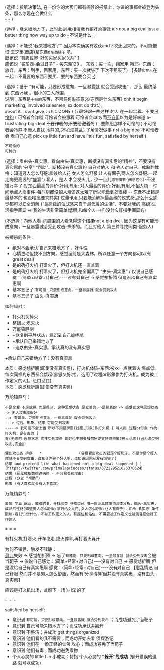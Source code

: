 
(选择：报纸决策法, 在一份你的大家们都有阅读的报纸上，你做的事都会被登为头条，那么你现在会做什么<br> [-](https://justyy.com/archives/1460#而是living-to-my-full-potential) [-](http://www.360doc.com/content/13/0417/17/596898_279024621.shtml#报纸头条测试法在默认BOX里) )

(选择：我来错地方了，此时此刻 我相信我有更好的事做 it's not a big deal just a better thing now way up to do [-](http://w/#感受到躲避他的'故意下的套'的意思了么:对他,不要说具体的事!不要对他说任何具体的事) 不说是什么[_](https://github.com/7900ms/000nottheater_deserted_systemsoftware/tree/master/local-window#万用语:你会不会选啊--而不是-该怎么选)[)](https://github.com/7900ms/000nottheater_deserted_systemsoftware/tree/master/local-window#因为会受到攻击-#店家会来暴力推销东西。任何一个元素说出来-店家都想着给你怼回去-他是攥钱图利的!)

(选择：不能说“我来错地方了”-因为本次确实有收获and下次还回来的。不可能憎恨 去这里(商店)拿东西d`东西铺子` 吧。<br>
应该说 “物质世界-好的买家买家关系” [1](https://github.com/7900ms/000nottheater_deserted_systemlibrary/blob/master/supplementary/tram-物质世界.md)<br>
应该说 “买东西-会过日子” - 买东西[1](http://w/#本页-东西是`干嘛的`东西)[2](http://w/#关注在东西：会看。东西附加的营销也没多大意思-卖伞的盼下雨-附加了再多也得除去)[3](https://github.com/7900ms/000nottheater_deserted_systemlibrary/blob/master/supplementary/term-心理-严肃对待.md#商店里挑出一个东西来，就是严肃对待啊) 。 东西：买一次，回家用 哦耶。东西：放弃。东西：到手，回家用。东西：买一次就够了 下次不用买了) 【多跟`实在人`在一起：不需要的东西不要买、要的东西要会买 [-](https://github.com/7900ms/000nottheater_deserted_systemlibrary/blob/master/supplementary/tram-上街-东西-SB店铺.md#所以看人就好了-大众消费者：物美价廉的地方，本身就吸引社会一般人士去购物)】

(选择：鉴于 “有可能，只要形成意向，一旦暴露就 就会受到攻击” ，那么 最终落到 东西vs我 。很小的二人范围。<br>
       说明：东西是`干嘛的`东西，不带任何象征意义(东西是什么东西? ohh it begin marketing, involved salesmen, so dont do that.)。<br>
       about it, I dont give a shit. DONE ) (+最好跟一些这样 的人 在一起呆着。不要[可怜的](https://twitter.com/Ramboy85/status/871522198627811328) ( 可怜者会诈唬 可怜者会被激着 可怜者会salty而[不自知](https://twitter.com/fillinthablankk/status/871555209809580033#all-these-flavors-u-choose-to-be-salty#输了都输了还说啥呀...)以为是好味道 a-frustrating-big-deal ~~不要诈唬的,不要给激着的~~ ) , 要陈思那样不可怜的 ( 不可怜者会冷静,不庸人自扰 ~~冷静的,(不心烦意乱)~~ 了解情况做事 not a big deal 不可怜者会 看自己心意 pick up little fun and have little fun, satisfied by herself )

```
不可怜的
可怜的
```

(选择：看由头-真实惠，看向由头-真实惠，断掉没有真实惠的“精神”，不要没有真实惠的“分享” “帮助”。断掉没有真实惠的 自己对他人 和 他人对自己。成熟的性格：知道男人怎么舒服:拿钱给人花,女人怎么舒服:让人有面子,两人怎么舒服:一起走向更高级的“盛宴”)   看人，是人 才会发火儿，少一点儿`恋物情节(闭息它化)`-不出错万幸了(对东西最高的评价:好用,有用; 对人最高的评价:好用,有用,不招人烦 - 时间地点人物事件-每时刻都没招人烦诶这太难了所以能做到就很棒 -- 东西不出错是最基本的,也没啥高要求其实)    过量作用,只要能消解掉最高级的仪式感,那么什么感觉都可以安全消解 (“最高级的仪式感来自于最低层的生活”、不要对我的(高级)生活指手画脚 -> 我的生活非常简单(低层,和每个人一样)没什么好指手画脚的)

(不选择：向他人看-向周围的人看觉得这个结果not a big deal. 因为这是有可能形成意向，一旦暴露就会受到攻击-捧杀的。而且对他人 第三种寻找同类-服务人)

被捧杀的条件：
- 绝对不会承认‘自己来错地方了’，好斗性
- 心情激动但找不到方向，感觉面前是大森林，所以任意一个方向都可以(有great deal)
- 是的确打火机 打着火了，但打火机还一直点着
- 是的确打火机 打着火了，但打火机完全偏离了 “由头-真实惠” / 仅说自己感觉：(简单+经常+对自己)----没有对自己 -> 感觉想折腾 但是没给自己有真实惠啊
- 基本忘记了 `有可能，只要形成意向，一旦暴露就 就会受到攻击`
- 基本忘记了 由头-真实惠

如何应对：
- 打火机关掉火
- 整团火 熄灭火
- 万能镇静剂
- +恢复到平静状态，意识到自己被捧杀
- +承认自己来错地方了
- +追求由头-真实惠。承认真的没有真实惠

+承认自己来错地方了：没有真实惠

本质：感觉想折腾(即使没有真实惠)，打火机体质-东西:被xx一点就着火,燃点低,每次同样的东西都会燃起(易怒又好哄)，选用了过程or形象作为打火机。成为被工作定义的人[1](https://www.v2ex.com/notes/28139)。忌口忌口[1](https://www.v2ex.com/notes/28066#脱缰野马的感觉-手突然握着了个新机器)<br>
本质：感觉想折腾(即使没有真实惠)

万能镇静剂：
```
不是享受 不是放纵 而是捍卫, 这种思想状态 是立着的,不是趴着的 -> 感受到这种思想状态 -> 无人攻击那很好
--> 有可能，只要形成意向，一旦暴露就 就会受到攻击
---> 过程、形象、结果 可能受到攻击
-----> 我可能不会上当 所以不用易碎品(过程,形象)作打火机 [ 叫人用 过程or形象 作为打火机，是有毒的 ]
有(无声的)思想状态 而不受到攻击 同时也不想要被赞扬或支持或声援(被人心疼)(因为没受到攻击,安全🔐)

受到攻击的 排序   *                 (容易受到攻击的就是个好靶子。不是你是个好人你就不会受到攻击，谁知道你是个好人啊，谁知道周围有没有饿狼？)
结果 and pretend like what happened not a big deal happened [-](https://twitter.com/primalaprincess/status/872229521625370624)
结果 (冠军戒指数得过来的 - 不容易受到攻击)
过程 (众议 “帮助”)
形象 (有人喜欢就会有人不喜欢)
```

万能镇静剂：
```
爱情 学业 霸业，做难的事，寻找同类 寻找自己 唯一保证具体事情具体分析，由头-真实惠，成熟的性格(知道男人怎么舒服:拿钱给女人花,女人怎么舒服:让人有面子)，由头-真实惠-条件限制-看(先)做什么，不被工作定义的人，有座位和站位，不需要被工作定义也能能轻松做好工作的人
```

= = =

有打火机,打着火,开车稳走,熄火停车,再打着火再开

为何不镇静、触发不镇静：<br>
[忌口](https://www.v2ex.com/notes/28066#忌口_老是脱缰野马的感觉-手突然握着了个新机器-自己打头阵呢)失效 -> 感觉想折腾 -> 忘了`有可能，只要形成意向，一旦暴露就 就会受到攻击`会被当靶子 -> 仅说自己感觉：(简单+经常+对自己)----没有对自己 -> 感觉想折腾 但是没给自己有真实惠啊 感觉：(简单+经常+对自己)----没有对自己  【意乱情迷 自己舒服 然而并不是男人怎么舒服，然而有‘分享精神’但并没有真实惠，没有由头-真实惠】

应该是打火机出场，点燃下一场(火焰)的了



= = =

satisfied by herself:
- 意识到 `有可能，只要形成意向，一旦暴露就 就会受到攻击` ；而成功避免了当靶子
- 意识到 自己可能来错地方了；而成功承认并离开
- 意识到 不整洁；并成功 get things organized
- 意识到 他们看的我不需要；而成功开始去看 侦探游记
- 意识到 他们在 一脸正经的讪笑 攻心；而成功避免了当靶子
- 意识到 他们有毒；而成功避免毒物
- 个人心灵的 little fun 小成功：特指 个人心灵的 **“躲开”的成功** (躲开错误的道路 就可以成功)



